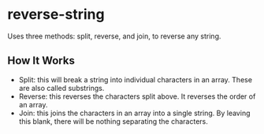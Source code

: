 # reverse-string
Uses three methods: split, reverse, and join, to reverse any string.

## How It Works
* Split: this will break a string into individual characters in an array. These are also called substrings.
* Reverse: this reverses the characters split above. It reverses the order of an array.
* Join: this joins the characters in an array into a single string. By leaving this blank, there will be nothing separating the characters.
